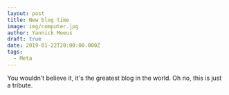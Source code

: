 ```yaml
---
layout: post
title: New blog time
image: img/computer.jpg
author: Yannick Meeus
draft: true
date: 2019-01-22T20:00:00.000Z
tags: 
  - Meta
---
```


You wouldn't believe it, it's the greatest blog in the world. Oh no, this is just a tribute.